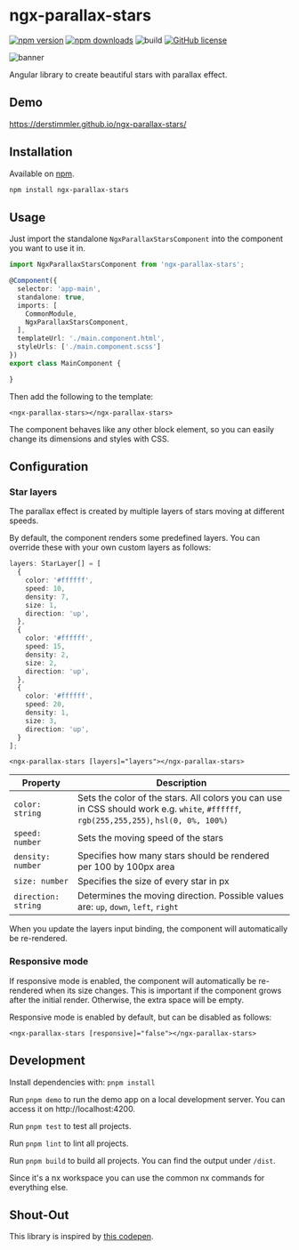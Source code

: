 # ngx-parallax-stars

[![npm version](https://img.shields.io/npm/v/ngx-parallax-stars)](https://www.npmjs.org/package/ngx-parallax-stars/)
[![npm downloads](https://img.shields.io/npm/dt/ngx-parallax-stars)](https://www.npmjs.org/package/ngx-parallax-stars/)
![build](https://github.com/DerStimmler/ngx-parallax-stars/actions/workflows/build.yml/badge.svg)
[![GitHub license](https://img.shields.io/github/license/DerStimmler/ngx-parallax-stars)](https://github.com/DerStimmler/ngx-parallax-stars/blob/master/LICENSE.md)

![banner](https://raw.githubusercontent.com/DerStimmler/ngx-parallax-stars/master/ngx-parallax-stars-banner.gif)

Angular library to create beautiful stars with parallax effect.

## Demo

https://derstimmler.github.io/ngx-parallax-stars/

## Installation

Available on [npm](https://www.npmjs.org/package/ngx-parallax-stars/).

```bash
npm install ngx-parallax-stars
```

## Usage

Just import the standalone `NgxParallaxStarsComponent` into the component you want to use it in.

```typescript
import NgxParallaxStarsComponent from 'ngx-parallax-stars';

@Component({
  selector: 'app-main',
  standalone: true,
  imports: [
    CommonModule,
    NgxParallaxStarsComponent,
  ],
  templateUrl: './main.component.html',
  styleUrls: ['./main.component.scss']
})
export class MainComponent {

}
```

Then add the following to the template:

```angular2html
<ngx-parallax-stars></ngx-parallax-stars>
```

The component behaves like any other block element, so you can easily change its dimensions and styles with CSS.

## Configuration

### Star layers

The parallax effect is created by multiple layers of stars moving at different speeds.

By default, the component renders some predefined layers. You can override these with your own custom layers as follows:

```typescript
layers: StarLayer[] = [
  {
    color: '#ffffff',
    speed: 10,
    density: 7,
    size: 1,
    direction: 'up',
  },
  {
    color: '#ffffff',
    speed: 15,
    density: 2,
    size: 2,
    direction: 'up',
  },
  {
    color: '#ffffff',
    speed: 20,
    density: 1,
    size: 3,
    direction: 'up',
  }
];
```

```angular2html
<ngx-parallax-stars [layers]="layers"></ngx-parallax-stars>
```

| Property            | Description                                                                                                                            |
|---------------------|----------------------------------------------------------------------------------------------------------------------------------------|
| `color: string`     | Sets the color of the stars. All colors you can use in CSS should work e.g. `white`, `#ffffff`, `rgb(255,255,255)`, `hsl(0, 0%, 100%)` |
| `speed: number`     | Sets the moving speed of the stars                                                                                                     |
| `density: number`   | Specifies how many stars should be rendered per 100 by 100px area                                                                      |
| `size: number`      | Specifies the size of every star in px                                                                                                 |
| `direction: string` | Determines the moving direction. Possible values are: `up`, `down`, `left`, `right`                                                    |

When you update the layers input binding, the component will automatically be re-rendered.

### Responsive mode

If responsive mode is enabled, the component will automatically be re-rendered when its size changes. This is important if the component grows after the initial render. Otherwise, the extra space will be empty.

Responsive mode is enabled by default, but can be disabled as follows:

```angular2html
<ngx-parallax-stars [responsive]="false"></ngx-parallax-stars>
```

## Development

Install dependencies with: `pnpm install`

Run `pnpm demo` to run the demo app on a local development server.
You can access it on http://localhost:4200.

Run `pnpm test` to test all projects.

Run `pnpm lint` to lint all projects.

Run `pnpm build` to build all projects. You can find the output under `/dist`.

Since it's a nx workspace you can use the common nx commands for everything else.

## Shout-Out

This library is inspired by [this codepen](https://codepen.io/sarazond/pen/LYGbwj).

